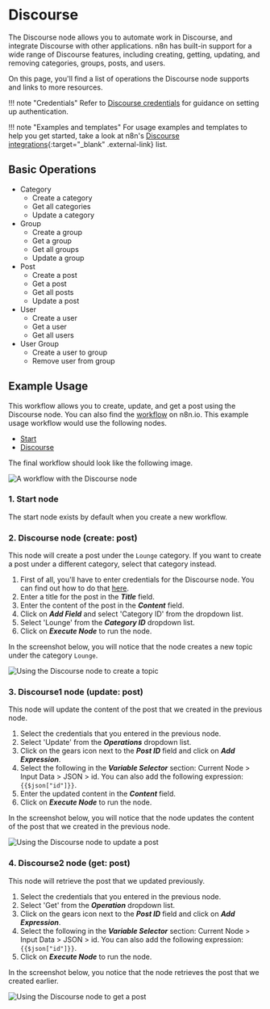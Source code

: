 # Discourse

The Discourse node allows you to automate work in Discourse, and integrate Discourse with other applications. n8n has built-in support for a wide range of Discourse features, including creating, getting, updating, and removing categories, groups, posts, and users.

On this page, you'll find a list of operations the Discourse node supports and links to more resources.

!!! note "Credentials"
    Refer to [Discourse credentials](https://docs.n8n.io/integrations/builtin/credentials/discourse/) for guidance on setting up authentication. 

!!! note "Examples and templates"
    For usage examples and templates to help you get started, take a look at n8n's [Discourse integrations](https://n8n.io/integrations/discourse/){:target="_blank" .external-link} list.



## Basic Operations

* Category
    * Create a category
    * Get all categories
    * Update a category
* Group
    * Create a group
    * Get a group
    * Get all groups
    * Update a group
* Post
    * Create a post
    * Get a post
    * Get all posts
    * Update a post
* User
    * Create a user
    * Get a user
    * Get all users
* User Group
    * Create a user to group
    * Remove user from group

## Example Usage

This workflow allows you to create, update, and get a post using the Discourse node. You can also find the [workflow](https://n8n.io/workflows/930) on n8n.io. This example usage workflow would use the following nodes.
- [Start](/integrations/builtin/core-nodes/n8n-nodes-base.start/)
- [Discourse]()

The final workflow should look like the following image.

![A workflow with the Discourse node](/_images/integrations/builtin/app-nodes/discourse/workflow.png)

### 1. Start node

The start node exists by default when you create a new workflow.

### 2. Discourse node (create: post)

This node will create a post under the `Lounge` category. If you want to create a post under a different category, select that category instead.

1. First of all, you'll have to enter credentials for the Discourse node. You can find out how to do that [here](/integrations/builtin/credentials/discourse/).
2. Enter a title for the post in the ***Title*** field.
3. Enter the content of the post in the ***Content*** field.
4. Click on ***Add Field*** and select 'Category ID' from the dropdown list.
5. Select 'Lounge' from the ***Category ID*** dropdown list.
6. Click on ***Execute Node*** to run the node.

In the screenshot below, you will notice that the node creates a new topic under the category `Lounge`.

![Using the Discourse node to create a topic](/_images/integrations/builtin/app-nodes/discourse/discourse_node.png)

### 3. Discourse1 node (update: post)

This node will update the content of the post that we created in the previous node.

1. Select the credentials that you entered in the previous node.
2. Select 'Update' from the ***Operations*** dropdown list.
3. Click on the gears icon next to the ***Post ID*** field and click on ***Add Expression***.
4. Select the following in the ***Variable Selector*** section: Current Node > Input Data > JSON > id. You can also add the following expression: `{{$json["id"]}}`.
5. Enter the updated content in the ***Content*** field.
6. Click on ***Execute Node*** to run the node.

In the screenshot below, you will notice that the node updates the content of the post that we created in the previous node.

![Using the Discourse node to update a post](/_images/integrations/builtin/app-nodes/discourse/discourse1_node.png)

### 4. Discourse2 node (get: post)

This node will retrieve the post that we updated previously.

1. Select the credentials that you entered in the previous node.
2. Select 'Get' from the ***Operation*** dropdown list.
3. Click on the gears icon next to the ***Post ID*** field and click on ***Add Expression***.
4. Select the following in the ***Variable Selector*** section: Current Node > Input Data > JSON > id. You can also add the following expression: `{{$json["id"]}}`.
5. Click on ***Execute Node*** to run the node.

In the screenshot below, you notice that the node retrieves the post that we created earlier.

![Using the Discourse node to get a post](/_images/integrations/builtin/app-nodes/discourse/discourse2_node.png)
